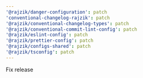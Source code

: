 ```yaml
---
'@rajzik/danger-configuration': patch
'conventional-changelog-rajzik': patch
'@rajzik/conventional-changelog-types': patch
'@rajzik/conventional-commit-lint-config': patch
'@rajzik/eslint-config': patch
'@rajzik/prettier-config': patch
'@rajzik/configs-shared': patch
'@rajzik/tsconfig': patch
---
```


Fix release
